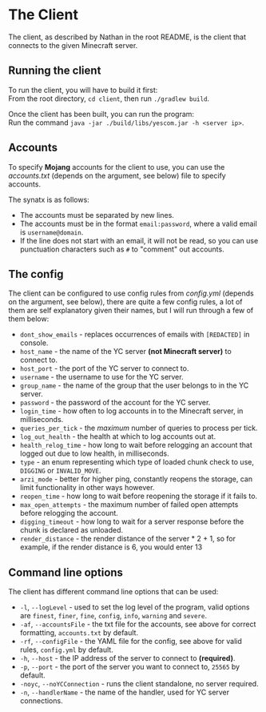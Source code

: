 # The Client
The client, as described by Nathan in the root README, is the client that connects to the given Minecraft server.

## Running the client
To run the client, you will have to build it first:\
From the root directory, `cd client`, then run `./gradlew build`.

Once the client has been built, you can run the program:\
Run the command `java -jar ./build/libs/yescom.jar -h <server ip>`.

## Accounts
To specify **Mojang** accounts for the client to use, you can use the *accounts.txt* (depends on the argument, see below) file to specify accounts.

The synatx is as follows:
- The accounts must be separated by new lines.
- The accounts must be in the format `email:password`, where a valid email is `username@domain`.
- If the line does not start with an email, it will not be read, so you can use punctuation characters such as `#` to "comment" out accounts.

## The config
The client can be configured to use config rules from *config.yml* (depends on the argument, see below), there are quite a few config rules, a lot of them are self explanatory given their names, but I will run through a few of them below:
- `dont_show_emails` - replaces occurrences of emails with `[REDACTED]` in console.
- `host_name` - the name of the YC server **(not Minecraft server)** to connect to.
- `host_port` - the port of the YC server to connect to.
- `username` - the username to use for the YC server.
- `group_name` - the name of the group that the user belongs to in the YC server.
- `password` - the password of the account for the YC server.
- `login_time` - how often to log accounts in to the Minecraft server, in milliseconds.
- `queries_per_tick` - the *maximum* number of queries to process per tick.
- `log_out_health` - the health at which to log accounts out at.
- `health_relog_time` - how long to wait before relogging an account that logged out due to low health, in milliseconds.
- `type` - an enum representing which type of loaded chunk check to use, `DIGGING` or `INVALID_MOVE`.
- `arzi_mode` - better for higher ping, constantly reopens the storage, can limit functionality in other ways however.
- `reopen_time` - how long to wait before reopening the storage if it fails to.
- `max_open_attempts` - the maximum number of failed open attempts before relogging the account.
- `digging_timeout` - how long to wait for a server response before the chunk is declared as unloaded.
- `render_distance` - the render distance of the server * 2 + 1, so for example, if the render distance is 6, you would enter 13

## Command line options
The client has different command line options that can be used:
- `-l`, `--logLevel` - used to set the log level of the program, valid options are `finest`, `finer`, `fine`, `config`, `info`, `warning` and `severe`.
- `-af`, `--accountsFile` - the txt file for the accounts, see above for correct formatting, `accounts.txt` by default.
- `-rf`, `--configFile` - the YAML file for the config, see above for valid rules, `config.yml` by default.
- `-h`, `--host` - the IP address of the server to connect to **(required)**.
- `-p`, `--port` - the port of the server you want to connect to, `25565` by default.
- `-noyc`, `--noYCConnection` - runs the client standalone, no server required.
- `-n`, `--handlerName` - the name of the handler, used for YC server connections.

